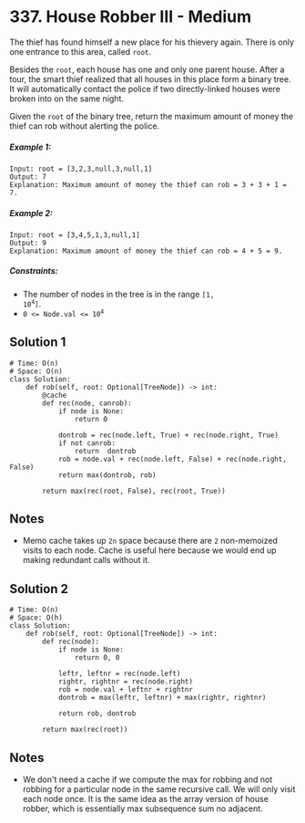 # 337. House Robber III - Medium

The thief has found himself a new place for his thievery again. There is only one entrance to this area, called `root`.

Besides the `root`, each house has one and only one parent house. After a tour, the smart thief realized that all houses in this place form a binary tree. It will automatically contact the police if two directly-linked houses were broken into on the same night.

Given the `root` of the binary tree, return the maximum amount of money the thief can rob without alerting the police.

##### Example 1:

```
Input: root = [3,2,3,null,3,null,1]
Output: 7
Explanation: Maximum amount of money the thief can rob = 3 + 3 + 1 = 7.
```

##### Example 2:

```
Input: root = [3,4,5,1,3,null,1]
Output: 9
Explanation: Maximum amount of money the thief can rob = 4 + 5 = 9.
```

##### Constraints:

- The number of nodes in the tree is in the range <code>[1, 10<sup>4</sup>]</code>.
- <code>0 <= Node.val <= 10<sup>4</sup></code>

## Solution 1

```
# Time: O(n)
# Space: O(n)
class Solution:
    def rob(self, root: Optional[TreeNode]) -> int:
        @cache
        def rec(node, canrob):
            if node is None:
                return 0
            
            dontrob = rec(node.left, True) + rec(node.right, True)
            if not canrob:
                return  dontrob
            rob = node.val + rec(node.left, False) + rec(node.right, False)
            return max(dontrob, rob)
        
        return max(rec(root, False), rec(root, True))
```

## Notes
- Memo cache takes up `2n` space because there are `2` non-memoized visits to each node. Cache is useful here because we would end up making redundant calls without it.

## Solution 2

```
# Time: O(n)
# Space: O(h)
class Solution:
    def rob(self, root: Optional[TreeNode]) -> int:
        def rec(node):
            if node is None:
                return 0, 0
            
            leftr, leftnr = rec(node.left)
            rightr, rightnr = rec(node.right)
            rob = node.val + leftnr + rightnr
            dontrob = max(leftr, leftnr) + max(rightr, rightnr)
            
            return rob, dontrob
            
        return max(rec(root))
```

## Notes
- We don't need a cache if we compute the max for robbing and not robbing for a particular node in the same recursive call. We will only visit each node once. It is the same idea as the array version of house robber, which is essentially max subsequence sum no adjacent.
